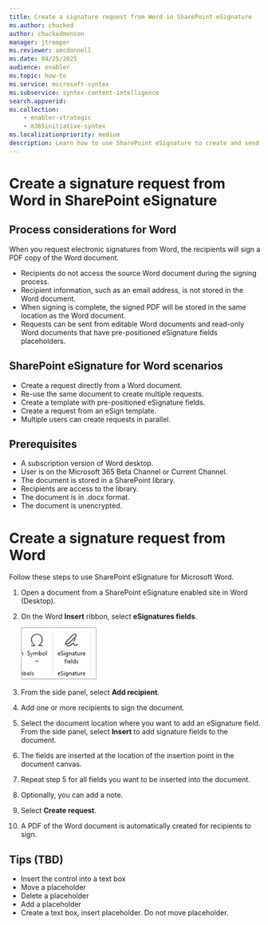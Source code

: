 ```yaml
---
title: Create a signature request from Word in SharePoint eSignature
ms.author: chucked
author: chuckedmonson
manager: jtremper
ms.reviewer: amcdonnell
ms.date: 04/25/2025
audience: enabler
ms.topic: how-to
ms.service: microsoft-syntex
ms.subservice: syntex-content-intelligence
search.appverid: 
ms.collection: 
    - enabler-strategic
    - m365initiative-syntex
ms.localizationpriority: medium
description: Learn how to use SharePoint eSignature to create and send electronic signature requests from a PDF file to people inside and outside of your organization. 
---
```


# Create a signature request from Word in SharePoint eSignature

## Process considerations for Word

When you request electronic signatures from Word, the recipients will sign a PDF copy of the Word document.

- Recipients do not access the source Word document during the signing process.
- Recipient information, such as an email address, is not stored in the Word document.
- When signing is complete, the signed PDF will be stored in the same location as the Word document.
- Requests can be sent from editable Word documents and read-only Word documents that have pre-positioned eSignature fields placeholders.

## SharePoint eSignature for Word scenarios

- Create a request directly from a Word document. 
- Re-use the same document to create multiple requests.
- Create a template with pre-positioned eSignature fields.
- Create a request from an eSign template.
- Multiple users can create requests in parallel.

## Prerequisites

- A subscription version of Word desktop.
- User is on the Microsoft 365 Beta Channel or Current Channel.
- The document is stored in a SharePoint library.
- Recipients are access to the library.
- The document is in .docx format.
- The document is unencrypted.

# Create a signature request from Word

Follow these steps to use SharePoint eSignature for Microsoft Word.

1. Open a document from a SharePoint eSignature enabled site in Word (Desktop).

2. On the Word **Insert** ribbon, select **eSignatures fields**.

    ![Screenshot of the eSignature fields option on the Insert ribbon in Word.](../media/content-understanding/esignature-fields-option-word.png)

3. From the side panel, select **Add recipient**.
  

4. Add one or more recipients to sign the document.
 


5. Select the document location where you want to add an eSignature field. From the side panel, select **Insert** to add signature fields to the document.

6. The fields are inserted at the location of the insertion point in the document canvas.

7. Repeat step 5 for all fields you want to be inserted into the document.

8. Optionally, you can add a note.


9. Select **Create request**.
 
10. A PDF of the Word document is automatically created for recipients to sign.

## Tips (TBD)

- Insert the control into a text box
- Move a placeholder
- Delete a placeholder
- Add a placeholder
- Create a text box, insert placeholder. Do not move placeholder.
